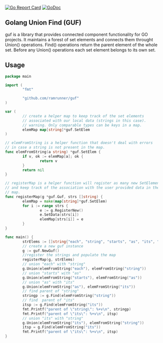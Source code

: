 [![Go Report Card](https://goreportcard.com/badge/github.com/ramrunner/guf)](https://goreportcard.com/report/github.com/ramrunner/guf)
[![GoDoc](https://godoc.org/github.com/ramrunner/guf?status.svg)](https://godoc.org/github.com/ramrunner/guf)

## Golang Union Find (GUF)

guf is a library that provides connected component functionality for GO projects.
It maintains a forest of set elements and connects them throught Union() operations.
Find() operations return the parent element of the whole set.
Before any Union() operations each set element belongs to its own set.

## Usage

```go
package main

import (
        "fmt"

        "github.com/ramrunner/guf"
)

var (
        // create a helper map to keep track of the set elements
        // associated with our local data (strings in this case).
        // warning. Only comparable types can be keys in a map.
        elemMap map[string]*guf.SetElem
)

// elemFromString is a helper function that doesn't deal with errors
// in case a string is not present in the map.
func elemFromString(a string) *guf.SetElem {
        if v, ok := elemMap[a]; ok {
                return v
        }
        return nil
}

// registerMap is a helper function will register as many new SetElements with the guf
// and keep track of the association with the user provided data in the
// map.
func registerMap(g *guf.Guf, strs []string) {
        elemMap = make(map[string]*guf.SetElem)
        for i := range strs {
                e := g.RegisterNew()
                e.SetData(strs[i])
                elemMap[strs[i]] = e
        }
}

func main() {
        strElems := []string{"each", "string", "starts", "as", "its", "own", "set"}
        // create a new guf instance
        g := guf.NewGuf()
        //register the strings and populate the map
        registerMap(g, strElems)
        // union "each" with "string"
        g.Union(elemFromString("each"), elemFromString("string"))
        // union "starts" with "as"
        g.Union(elemFromString("starts"), elemFromString("as"))
        // union "as" with "its"
        g.Union(elemFromString("as"), elemFromString("its"))
        // find parent of "string"
        stringp := g.Find(elemFromString("string"))
        // find  parent of "its"
        itsp := g.Find(elemFromString("its"))
        fmt.Printf("parent of \"string\": %+v\n", stringp)
        fmt.Printf("parent of \"its\": %+v\n", itsp)
        // union "its" with "string"
        g.Union(elemFromString("its"), elemFromString("string"))
        itsp = g.Find(elemFromString("its"))
        fmt.Printf("parent of \"its\": %+v\n", itsp)
}
```
